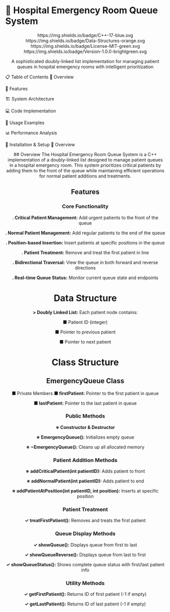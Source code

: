 # 🏥 Hospital Emergency Room Queue System
<div align="center">
https://img.shields.io/badge/C++-17-blue.svg
https://img.shields.io/badge/Data-Structures-orange.svg
https://img.shields.io/badge/License-MIT-green.svg
https://img.shields.io/badge/Version-1.0.0-brightgreen.svg

A sophisticated doubly-linked list implementation for managing patient queues in hospital emergency rooms with intelligent prioritization

</div>
📋 Table of Contents
🌟 Overview

🚀 Features

🏗️ System Architecture

💻 Code Implementation

🎯 Usage Examples

📊 Performance Analysis

🔧 Installation & Setup
🌟 Overview
<div align="center">
## Overview
The Hospital Emergency Room Queue System is a C++ implementation of a doubly-linked list designed to manage patient queues in a hospital emergency room. This system prioritizes critical patients by adding them to the front of the queue while maintaining efficient operations for normal patient additions and treatments.

## Features
### Core Functionality
**. Critical Patient Management:** Add urgent patients to the front of the queue

**. Normal Patient Management:** Add regular patients to the end of the queue

**. Position-based Insertion:** Insert patients at specific positions in the queue

**. Patient Treatment:** Remove and treat the first patient in line

**. Bidirectional Traversal:** View the queue in both forward and reverse directions

**. Real-time Queue Status:** Monitor current queue state and endpoints

# Data Structure

**> Doubly Linked List:** Each patient node contains:

■ Patient ID (integer)

■ Pointer to previous patient

■ Pointer to next patient

# Class Structure
## EmergencyQueue Class
■ Private Members
**■ firstPatient:** Pointer to the first patient in queue

**■ lastPatient:** Pointer to the last patient in queue

### Public Methods
**※ Constructor & Destructor**

**※ EmergencyQueue():** Initializes empty queue

**※ ~EmergencyQueue():** Cleans up all allocated memory

### Patient Addition Methods

**※ addCriticalPatient(int patientID):** Adds patient to front

**※ addNormalPatient(int patientID):** Adds patient to end

**※ addPatientAtPosition(int patientID, int position):** Inserts at specific position

### Patient Treatment

**✓ treatFirstPatient():** Removes and treats the first patient

### Queue Display Methods

**✓ showQueue():** Displays queue from first to last

**✓ showQueueReverse():** Displays queue from last to first

**✓ showQueueStatus():** Shows complete queue status with first/last patient info

### Utility Methods

**✓ getFirstPatient():** Returns ID of first patient (-1 if empty)

**✓ getLastPatient():** Returns ID of last patient (-1 if empty)
